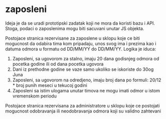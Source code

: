 # zaposleni

Ideja je da se uradi prototipski zadatak koji ne mora da koristi bazu i API. Stoga, podaci o zaposlenima mogu biti sacuvani unutar JS objekta.

Postojace stranica rezervisane za zaposlene u sklopu koje ce biti mogucnost da odabira tima kom pripadaju, unos svog ima i prezima kao i datuma odmora u formatu od DD/MM/YY do DD/MM/YY.
Logika je iduca: 
1. Zaposleni, sa ugovorom za stalno, imaju 20 dana godisnjeg odmora od pocetka godine ili od dana pocetka ugovora
2. Dani iz prethodne godine se vaze samo ukoliko se iskoriste do 30og Juna
3. Zaposleni, sa ugovorom na odredjeno, imaju broj dana po formuli: 20/12 * broj punih meseci u tekucoj godini
4. Zaposleni sa istim ulogama unutar timova ne mogu imati odmor u istom vremenskom periodu

Postojace stranica rezervisana za administratore u sklopu koje ce postojati mogucnost odobravanja ili neodobravanja odmora koji su validno zahtevani